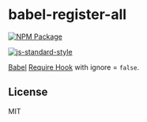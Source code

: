 # babel-register-all

[![NPM Package](https://img.shields.io/npm/v/babel-register-all.svg?style=flat-square)](https://www.npmjs.org/package/babel-register-all)

[![js-standard-style](https://cdn.rawgit.com/feross/standard/master/badge.svg)](https://github.com/feross/standard)

[Babel](http://babeljs.io/) [Require Hook](http://babeljs.io/docs/usage/require/) with ignore = `false`.

## License

MIT
